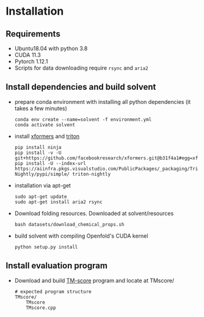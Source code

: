 # Installation

## Requirements
- Ubuntu18.04 with python 3.8
- CUDA 11.3
- Pytorch 1.12.1
- Scripts for data downloading require `rsync` and `aria2`

## Install dependencies and build solvent
-  prepare conda environment with installing all python dependencies (it takes a few minutes)
    ```
    conda env create --name=solvent -f environment.yml
    conda activate solvent
    ```
- install [xformers](https://github.com/facebookresearch/xformers) and [triton](https://github.com/openai/triton)
    ```
    pip install ninja
    pip install -v -U git+https://github.com/facebookresearch/xformers.git@b31f4a1#egg=xformers
    pip install -U --index-url https://aiinfra.pkgs.visualstudio.com/PublicPackages/_packaging/Triton-Nightly/pypi/simple/ triton-nightly
    ```
- installation via apt-get
    ```
    sudo apt-get update
    sudo apt-get install aria2 rsync
    ```
- Download folding resources. Downloaded at solvent/resources
    ```
    bash datasets/download_chemical_props.sh
    ```

- build solvent with compiling Openfold's CUDA kernel
    ```
    python setup.py install
    ```

## Install evaluation program
- Download and build [TM-score](https://zhanggroup.org/TM-score/TMscore.cpp) program and locate at TMscore/
    ```
    # expected program structure
    TMscore/
        TMscore
        TMscore.cpp
    ```